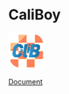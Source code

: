 # CaliBoy

![CaliBoyIcon](https://github.com/CheckBoxStudio/CaliBoy/blob/master/Caliboy/Resources/icon.png)

[Document](http://htmlpreview.github.io/?https://github.com/CheckBoxStudio/CaliBoy/blob/master/Caliboy/Doc/html/home.html)